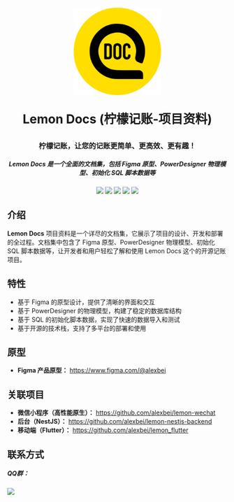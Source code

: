 <p align="center">
    <img src="https://raw.githubusercontent.com/alexbei/lemon-docs/main/images/logo/lemon-docs-logo-round.png" alt=logo" width="200" height="200" />
</p>

<h1 align="center" style="margin: 30px 0 30px; font-weight: bold;">Lemon Docs (柠檬记账-项目资料)</h1>
<h3 align="center">柠檬记账，让您的记账更简单、更高效、更有趣！</h3>
<h5 align="center">Lemon Docs 是一个全面的文档集，包括 Figma 原型、PowerDesigner 物理模型、初始化 SQL 脚本数据等</h5>

<p align="center">    
    <a><img src="https://img.shields.io/github/stars/alexbei/lemon-docs?style=social"></a>
    <a><img src="https://img.shields.io/github/forks/alexbei/lemon-docs?style=social"></a>
    <a><img src="https://img.shields.io/github/issues/alexbei/lemon-docs"></a>
    <a><img src="https://img.shields.io/github/repo-size/alexbei/lemon-docs"></a>
    <a><img src="https://img.shields.io/github/license/alexbei/lemon-docs"></a>
</p>



## 介绍

**Lemon Docs** 项目资料是一个详尽的文档集，它展示了项目的设计、开发和部署的全过程。文档集中包含了 Figma 原型、PowerDesigner 物理模型、初始化 SQL 脚本数据等，让开发者和用户轻松了解和使用 Lemon Docs 这个的开源记账项目。



## 特性

- 基于 Figma 的原型设计，提供了清晰的界面和交互
- 基于 PowerDesigner 的物理模型，构建了稳定的数据库结构
- 基于 SQL 的初始化脚本数据，实现了快速的数据导入和测试
- 基于开源的技术栈，支持了多平台的部署和使用



## 原型

- **Figma 产品原型：** https://www.figma.com/@alexbei



## 关联项目

- **微信小程序（高性能原生）：** https://github.com/alexbei/lemon-wechat
- **后台（NestJS）：** https://github.com/alexbei/lemon-nestjs-backend
- **移动端（Flutter）：** https://github.com/alexbei/lemon_flutter



## 联系方式

##### QQ群：
<a href="https://qm.qq.com/cgi-bin/qm/qr?k=2Qcv_tL-4hJQJpy8y41cpkx5tM-ENWaO&jump_from=webapi"><img src="https://img.shields.io/badge/%E5%8F%AF%E5%8A%A0-742462745-brightgreen"></a>